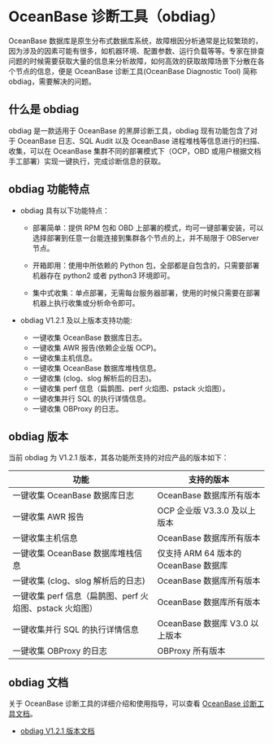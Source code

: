 # OceanBase 诊断工具（obdiag）

OceanBase 数据库是原生分布式数据库系统，故障根因分析通常是比较繁琐的，因为涉及的因素可能有很多，如机器环境、配置参数、运行负载等等。专家在排查问题的时候需要获取大量的信息来分析故障，如何高效的获取故障场景下分散在各个节点的信息，便是 OceanBase 诊断工具(OceanBase Diagnostic Tool) 简称 obdiag，需要解决的问题。

## 什么是 obdiag

 obdiag 是一款适用于 OceanBase 的黑屏诊断工具，obdiag 现有功能包含了对于 OceanBase 日志、SQL Audit 以及 OceanBase 进程堆栈等信息进行的扫描、收集，可以在 OceanBase 集群不同的部署模式下（OCP，OBD 或用户根据文档手工部署）实现一键执行，完成诊断信息的获取。

## obdiag 功能特点

* obdiag 具有以下功能特点：

  * 部署简单：提供 RPM 包和 OBD 上部署的模式，均可一键部署安装，可以选择部署到任意一台能连接到集群各个节点的上，并不局限于 OBServer 节点。

  * 开箱即用：使用中所依赖的 Python 包，全部都是自包含的，只需要部署机器存在 python2 或者 python3 环境即可。

  * 集中式收集：单点部署，无需每台服务器部署，使用的时候只需要在部署机器上执行收集或分析命令即可。

* obdiag V1.2.1 及以上版本支持功能:

  * 一键收集 OceanBase 数据库日志。
  * 一键收集 AWR 报告(依赖企业版 OCP)。
  * 一键收集主机信息。
  * 一键收集 OceanBase 数据库堆栈信息。
  * 一键收集 (clog、slog 解析后的日志)。
  * 一键收集 perf 信息（扁鹊图、perf 火焰图、pstack 火焰图）。
  * 一键收集并行 SQL 的执行详情信息。
  * 一键收集 OBProxy 的日志。

## obdiag 版本

当前 obdiag 为 V1.2.1 版本，其各功能所支持的对应产品的版本如下：

|  功能 |  支持的版本 |
|-------|------------|  
| 一键收集 OceanBase 数据库日志 | OceanBase 数据库所有版本 |
| 一键收集 AWR 报告 | OCP 企业版 V3.3.0 及以上版本 |
| 一键收集主机信息 | OceanBase 数据库所有版本 |
| 一键收集 OceanBase 数据库堆栈信息 | 仅支持 ARM 64 版本的 OceanBase 数据库 |
| 一键收集 (clog、slog 解析后的日志) | OceanBase 数据库所有版本 |
| 一键收集 perf 信息（扁鹊图、perf 火焰图、pstack 火焰图） | OceanBase 数据库所有版本 |
| 一键收集并行 SQL 的执行详情信息 | OceanBase 数据库 V3.0 以上版本 |
| 一键收集 OBProxy 的日志 | OBProxy 所有版本 |

## obdiag 文档

关于 OceanBase 诊断工具的详细介绍和使用指导，可以查看 [OceanBase 诊断工具文档](https://www.oceanbase.com/docs/obdiag-cn)。

* [obdiag V1.2.1 版本文档](https://www.oceanbase.com/docs/common-obdiag-cn-1000000000164123)
